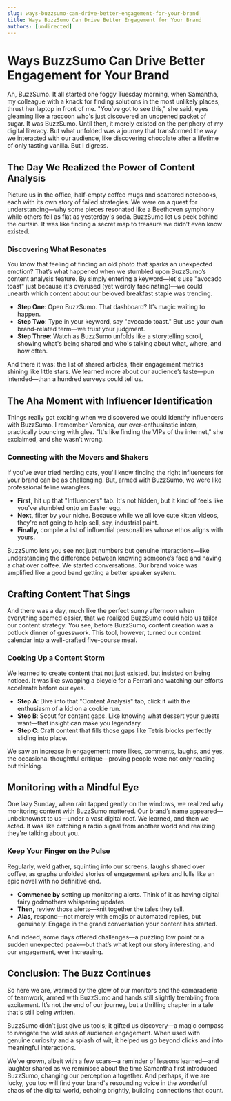```yaml
---
slug: ways-buzzsumo-can-drive-better-engagement-for-your-brand
title: Ways BuzzSumo Can Drive Better Engagement for Your Brand
authors: [undirected]
---
```



# Ways BuzzSumo Can Drive Better Engagement for Your Brand

Ah, BuzzSumo. It all started one foggy Tuesday morning, when Samantha, my colleague with a knack for finding solutions in the most unlikely places, thrust her laptop in front of me. "You’ve got to see this," she said, eyes gleaming like a raccoon who's just discovered an unopened packet of sugar. It was BuzzSumo. Until then, it merely existed on the periphery of my digital literacy. But what unfolded was a journey that transformed the way we interacted with our audience, like discovering chocolate after a lifetime of only tasting vanilla. But I digress.

## The Day We Realized the Power of Content Analysis

Picture us in the office, half-empty coffee mugs and scattered notebooks, each with its own story of failed strategies. We were on a quest for understanding—why some pieces resonated like a Beethoven symphony while others fell as flat as yesterday's soda. BuzzSumo let us peek behind the curtain. It was like finding a secret map to treasure we didn’t even know existed.

### Discovering What Resonates

You know that feeling of finding an old photo that sparks an unexpected emotion? That’s what happened when we stumbled upon BuzzSumo’s content analysis feature. By simply entering a keyword—let's use "avocado toast" just because it's overused (yet weirdly fascinating)—we could unearth which content about our beloved breakfast staple was trending. 

- **Step One**: Open BuzzSumo. That dashboard? It’s magic waiting to happen.
- **Step Two**: Type in your keyword, say "avocado toast." But use your own brand-related term—we trust your judgment.
- **Step Three**: Watch as BuzzSumo unfolds like a storytelling scroll, showing what's being shared and who's talking about what, where, and how often.

And there it was: the list of shared articles, their engagement metrics shining like little stars. We learned more about our audience’s taste—pun intended—than a hundred surveys could tell us.

## The Aha Moment with Influencer Identification

Things really got exciting when we discovered we could identify influencers with BuzzSumo. I remember Veronica, our ever-enthusiastic intern, practically bouncing with glee. "It's like finding the VIPs of the internet," she exclaimed, and she wasn’t wrong.

### Connecting with the Movers and Shakers

If you've ever tried herding cats, you'll know finding the right influencers for your brand can be as challenging. But, armed with BuzzSumo, we were like professional feline wranglers.

- **First,** hit up that "Influencers" tab. It's not hidden, but it kind of feels like you've stumbled onto an Easter egg.
- **Next,** filter by your niche. Because while we all love cute kitten videos, they're not going to help sell, say, industrial paint.
- **Finally,** compile a list of influential personalities whose ethos aligns with yours.

BuzzSumo lets you see not just numbers but genuine interactions—like understanding the difference between knowing someone’s face and having a chat over coffee. We started conversations. Our brand voice was amplified like a good band getting a better speaker system.

## Crafting Content That Sings

And there was a day, much like the perfect sunny afternoon when everything seemed easier, that we realized BuzzSumo could help us tailor our content strategy. You see, before BuzzSumo, content creation was a potluck dinner of guesswork. This tool, however, turned our content calendar into a well-crafted five-course meal.

### Cooking Up a Content Storm

We learned to create content that not just existed, but insisted on being noticed. It was like swapping a bicycle for a Ferrari and watching our efforts accelerate before our eyes.

- **Step A**: Dive into that "Content Analysis" tab, click it with the enthusiasm of a kid on a cookie run.
- **Step B**: Scout for content gaps. Like knowing what dessert your guests want—that insight can make you legendary.
- **Step C**: Craft content that fills those gaps like Tetris blocks perfectly sliding into place.

We saw an increase in engagement: more likes, comments, laughs, and yes, the occasional thoughtful critique—proving people were not only reading but thinking.

## Monitoring with a Mindful Eye

One lazy Sunday, when rain tapped gently on the windows, we realized why monitoring content with BuzzSumo mattered. Our brand’s name appeared—unbeknownst to us—under a vast digital roof. We learned, and then we acted. It was like catching a radio signal from another world and realizing they're talking about you.

### Keep Your Finger on the Pulse

Regularly, we’d gather, squinting into our screens, laughs shared over coffee, as graphs unfolded stories of engagement spikes and lulls like an epic novel with no definitive end.

- **Commence by** setting up monitoring alerts. Think of it as having digital fairy godmothers whispering updates.
- **Then,** review those alerts—knit together the tales they tell.
- **Alas,** respond—not merely with emojis or automated replies, but genuinely. Engage in the grand conversation your content has started.

And indeed, some days offered challenges—a puzzling low point or a sudden unexpected peak—but that’s what kept our story interesting, and our engagement, ever increasing.

## Conclusion: The Buzz Continues

So here we are, warmed by the glow of our monitors and the camaraderie of teamwork, armed with BuzzSumo and hands still slightly trembling from excitement. It’s not the end of our journey, but a thrilling chapter in a tale that's still being written. 

BuzzSumo didn’t just give us tools; it gifted us discovery—a magic compass to navigate the wild seas of audience engagement. When used with genuine curiosity and a splash of wit, it helped us go beyond clicks and into meaningful interactions. 

We’ve grown, albeit with a few scars—a reminder of lessons learned—and laughter shared as we reminisce about the time Samantha first introduced BuzzSumo, changing our perception altogether. And perhaps, if we are lucky, you too will find your brand's resounding voice in the wonderful chaos of the digital world, echoing brightly, building connections that count.